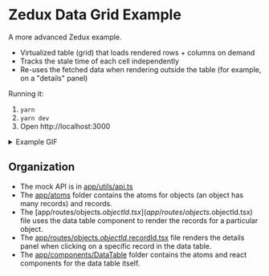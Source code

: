 # Zedux Data Grid Example

A more advanced Zedux example.

- Virtualized table (grid) that loads rendered rows + columns on demand
- Tracks the stale time of each cell independently
- Re-uses the fetched data when rendering outside the table (for example, on a "details" panel)

Running it:

1. `yarn`
2. `yarn dev`
3. Open http://localhost:3000

<details>
  <summary>Example GIF</summary>

![example](https://i.imgur.com/0Nb8hAv.gif)

</details>

## Organization

- The mock API is in [app/utils/api.ts](app/utils/api.ts)
- The [app/atoms](app/atoms) folder contains the atoms for objects (an object has many records) and records.
- The [app/routes/objects.$objectId.tsx](app/routes/objects.$objectId.tsx) file uses the data table component to render the records for a particular object.
- The [app/routes/objects.$objectId.$recordId.tsx](app/routes/objects.$objectId.$recordId.tsx) file renders the details panel when clicking on a specific record in the data table.
- The [app/components/DataTable](app/components/DataTable) folder contains the atoms and react components for the data table itself.
